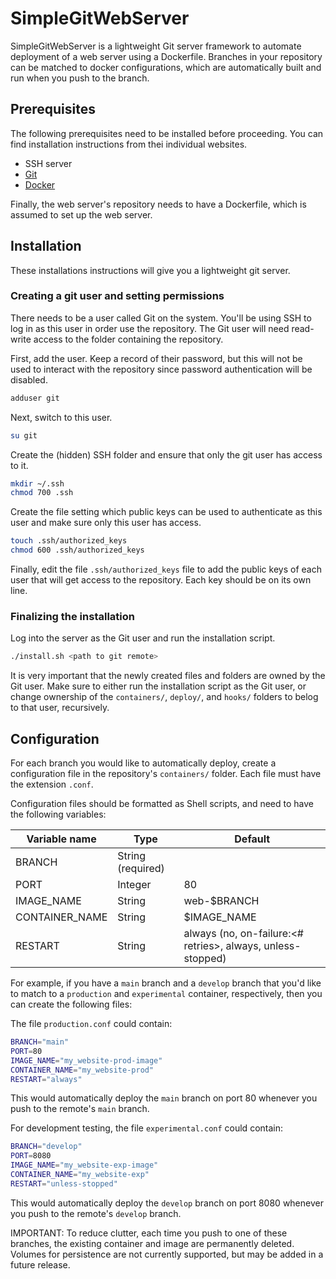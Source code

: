# SimpleGitWebServer

SimpleGitWebServer is a lightweight Git server framework to automate deployment of a web server using a Dockerfile. Branches in your repository can be matched to docker configurations, which are automatically built and run when you push to the branch.

## Prerequisites

The following prerequisites need to be installed before proceeding. You can find installation instructions from thei individual websites.

- SSH server
- [Git](https://git-scm.com/book/en/v2/Getting-Started-Installing-Git)
- [Docker](https://docs.docker.com/engine/install/debian/)

Finally, the web server's repository needs to have a Dockerfile, which is assumed to set up the web server.

## Installation

These installations instructions will give you a lightweight git server.

### Creating a git user and setting permissions

There needs to be a user called Git on the system. You'll be using SSH to log in as this user in order use the repository. The Git user will need read-write access to the folder containing the repository.

First, add the user. Keep a record of their password, but this will not be used to interact with the repository since password authentication will be disabled.

```bash
adduser git
```

Next, switch to this user.
``` bash
su git
```

Create the (hidden) SSH folder and ensure that only the git user has access to it.
```bash
mkdir ~/.ssh
chmod 700 .ssh
```

Create the file setting which public keys can be used to authenticate as this user and make sure only this user has access.
```bash
touch .ssh/authorized_keys
chmod 600 .ssh/authorized_keys
```
Finally, edit the file `.ssh/authorized_keys` file to add the public keys of each user that will get access to the repository. Each key should be on its own line.

### Finalizing the installation

Log into the server as the Git user and run the installation script.

```bash
./install.sh <path to git remote>
```

It is very important that the newly created files and folders are owned by the Git user. Make sure to either run the installation script as the Git user, or change ownership of the `containers/`, `deploy/`, and `hooks/` folders to belog to that user, recursively.

## Configuration

For each branch you would like to automatically deploy, create a configuration file in the repository's `containers/` folder. Each file must have the extension `.conf`.

Configuration files should be formatted as Shell scripts, and need to have the following variables:

| Variable name | Type | Default |
| -- | -- | -- |
| BRANCH | String (required) |  |
| PORT | Integer | 80 |
| IMAGE_NAME | String | web-$BRANCH |
| CONTAINER_NAME | String | $IMAGE_NAME |
| RESTART | String | always (no, on-failure:<# retries>, always, unless-stopped) |

For example, if you have a `main` branch and a `develop` branch that you'd like to match to a `production` and `experimental` container, respectively, then you can create the following files:

The file `production.conf` could contain:

```bash
BRANCH="main"
PORT=80
IMAGE_NAME="my_website-prod-image"
CONTAINER_NAME="my_website-prod"
RESTART="always"
```
This would automatically deploy the `main` branch on port 80 whenever you push to the remote's `main` branch.

For development testing, the file `experimental.conf` could contain:
```bash
BRANCH="develop"
PORT=8080
IMAGE_NAME="my_website-exp-image"
CONTAINER_NAME="my_website-exp"
RESTART="unless-stopped"
```
This would automatically deploy the `develop` branch on port 8080 whenever you push to the remote's `develop` branch.

IMPORTANT: To reduce clutter, each time you push to one of these branches, the existing container and image are permanently deleted. Volumes for persistence are not currently supported, but may be added in a future release.